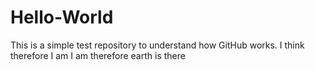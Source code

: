 # Hello-World
This is a simple test repository to understand how GitHub works.
I think therefore I am
I am therefore earth is there

